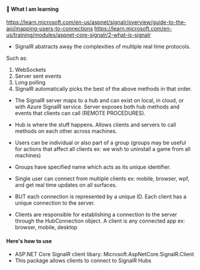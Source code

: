 
#### 📝 What I am learning
https://learn.microsoft.com/en-us/aspnet/signalr/overview/guide-to-the-api/mapping-users-to-connections
https://learn.microsoft.com/en-us/training/modules/aspnet-core-signalr/2-what-is-signalr

- SignalR abstracts away the complexities of multiple real time protocols.

Such as:
1. WebSockets
2. Server sent events
3. Long polling
4. SignalR automatically picks the best of the above methods in that order.

- The SignalR server maps to a hub and can exist on local, in cloud, or with Azure SignalR service.
Server exposes both hub methods and events that clients can call (REMOTE PROCEDURES).

- Hub is where the stuff happens. Allows clients and servers to call methods on each other across machines.

- Users can be individual or also part of a group (groups may be useful for actions that affect all clients ex: we wish to uninstall a game from all machines)
- Groups have specified name which acts as its unique identifier.

- Single user can connect from multiple clients ex: mobile, browser, wpf, and get real time updates on all surfaces.
- BUT each connection is represented by a unique ID. Each client has a unique connection to the server.

- Clients are responsible for establishing a connection to the server through the HubConnection object. A client is any connected app ex: browser, mobile, desktop
#### Here's how to use
- ASP.NET Core SignalR client libary: Microsoft.AspNetCore.SignalR.Client
- This package allows clients to connect to SignalR Hubs




